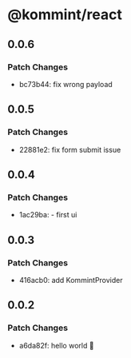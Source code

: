 # @kommint/react

## 0.0.6

### Patch Changes

- bc73b44: fix wrong payload

## 0.0.5

### Patch Changes

- 22881e2: fix form submit issue

## 0.0.4

### Patch Changes

- 1ac29ba: - first ui

## 0.0.3

### Patch Changes

- 416acb0: add KommintProvider

## 0.0.2

### Patch Changes

- a6da82f: hello world 🚀

